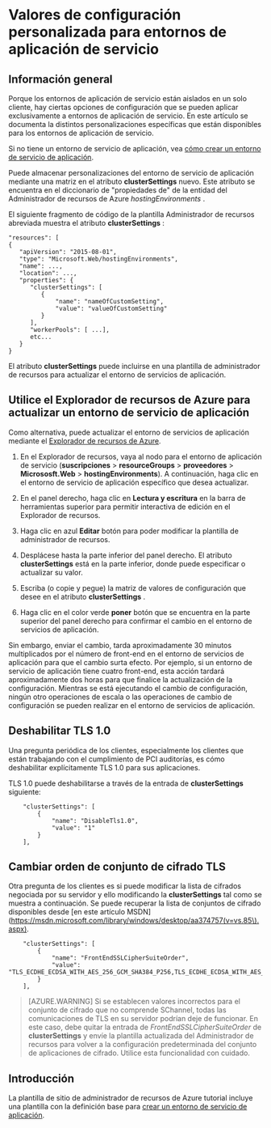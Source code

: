 <properties
    pageTitle="Configuración personalizada para entornos de aplicación de servicio"
    description="Valores de configuración personalizada para entornos de aplicación de servicio"
    services="app-service"
    documentationCenter=""
    authors="stefsch"
    manager="nirma"
    editor=""/>

<tags
    ms.service="app-service"
    ms.workload="na"
    ms.tgt_pltfrm="na"
    ms.devlang="na"
    ms.topic="article"
    ms.date="08/22/2016"
    ms.author="stefsch"/>

# <a name="custom-configuration-settings-for-app-service-environments"></a>Valores de configuración personalizada para entornos de aplicación de servicio

## <a name="overview"></a>Información general ##
Porque los entornos de aplicación de servicio están aislados en un solo cliente, hay ciertas opciones de configuración que se pueden aplicar exclusivamente a entornos de aplicación de servicio. En este artículo se documenta la distintos personalizaciones específicas que están disponibles para los entornos de aplicación de servicio.

Si no tiene un entorno de servicio de aplicación, vea [cómo crear un entorno de servicio de aplicación](app-service-web-how-to-create-an-app-service-environment.md).

Puede almacenar personalizaciones del entorno de servicio de aplicación mediante una matriz en el atributo **clusterSettings** nuevo. Este atributo se encuentra en el diccionario de "propiedades de" de la entidad del Administrador de recursos de Azure *hostingEnvironments* .

El siguiente fragmento de código de la plantilla Administrador de recursos abreviada muestra el atributo **clusterSettings** :


    "resources": [
    {
       "apiVersion": "2015-08-01",
       "type": "Microsoft.Web/hostingEnvironments",
       "name": ...,
       "location": ...,
       "properties": {
          "clusterSettings": [
             {
                 "name": "nameOfCustomSetting",
                 "value": "valueOfCustomSetting"
             }
          ],
          "workerPools": [ ...],
          etc...
       }
    }

El atributo **clusterSettings** puede incluirse en una plantilla de administrador de recursos para actualizar el entorno de servicios de aplicación.

## <a name="use-azure-resource-explorer-to-update-an-app-service-environment"></a>Utilice el Explorador de recursos de Azure para actualizar un entorno de servicio de aplicación
Como alternativa, puede actualizar el entorno de servicios de aplicación mediante el [Explorador de recursos de Azure](https://resources.azure.com).  

1. En el Explorador de recursos, vaya al nodo para el entorno de aplicación de servicio (**suscripciones** > **resourceGroups** > **proveedores** > **Micrososft.Web** > **hostingEnvironments**). A continuación, haga clic en el entorno de servicio de aplicación específico que desea actualizar.

2. En el panel derecho, haga clic en **Lectura y escritura** en la barra de herramientas superior para permitir interactiva de edición en el Explorador de recursos.  

3. Haga clic en azul **Editar** botón para poder modificar la plantilla de administrador de recursos.

4. Desplácese hasta la parte inferior del panel derecho. El atributo **clusterSettings** está en la parte inferior, donde puede especificar o actualizar su valor.

5. Escriba (o copie y pegue) la matriz de valores de configuración que desee en el atributo **clusterSettings** .  

6. Haga clic en el color verde **poner** botón que se encuentra en la parte superior del panel derecho para confirmar el cambio en el entorno de servicios de aplicación.

Sin embargo, enviar el cambio, tarda aproximadamente 30 minutos multiplicados por el número de front-end en el entorno de servicios de aplicación para que el cambio surta efecto.
Por ejemplo, si un entorno de servicio de aplicación tiene cuatro front-end, esta acción tardará aproximadamente dos horas para que finalice la actualización de la configuración. Mientras se está ejecutando el cambio de configuración, ningún otro operaciones de escala o las operaciones de cambio de configuración se pueden realizar en el entorno de servicios de aplicación.

## <a name="disable-tls-10"></a>Deshabilitar TLS 1.0 ##
Una pregunta periódica de los clientes, especialmente los clientes que están trabajando con el cumplimiento de PCI auditorías, es cómo deshabilitar explícitamente TLS 1.0 para sus aplicaciones.

TLS 1.0 puede deshabilitarse a través de la entrada de **clusterSettings** siguiente:

        "clusterSettings": [
            {
                "name": "DisableTls1.0",
                "value": "1"
            }
        ],

## <a name="change-tls-cipher-suite-order"></a>Cambiar orden de conjunto de cifrado TLS ##
Otra pregunta de los clientes es si puede modificar la lista de cifrados negociada por su servidor y ello modificando la **clusterSettings** tal como se muestra a continuación. Se puede recuperar la lista de conjuntos de cifrado disponibles desde [en este artículo MSDN] (https://msdn.microsoft.com/library/windows/desktop/aa374757(v=vs.85\).aspx).

        "clusterSettings": [
            {
                "name": "FrontEndSSLCipherSuiteOrder",
                "value": "TLS_ECDHE_ECDSA_WITH_AES_256_GCM_SHA384_P256,TLS_ECDHE_ECDSA_WITH_AES_128_GCM_SHA256_P256,TLS_ECDHE_RSA_WITH_AES_256_CBC_SHA384_P256,TLS_ECDHE_RSA_WITH_AES_128_CBC_SHA256_P256,TLS_ECDHE_RSA_WITH_AES_256_CBC_SHA_P256,TLS_ECDHE_RSA_WITH_AES_128_CBC_SHA_P256"
            }
        ],

> [AZURE.WARNING]  Si se establecen valores incorrectos para el conjunto de cifrado que no comprende SChannel, todas las comunicaciones de TLS en su servidor podrían deje de funcionar. En este caso, debe quitar la entrada de *FrontEndSSLCipherSuiteOrder* de **clusterSettings** y envíe la plantilla actualizada del Administrador de recursos para volver a la configuración predeterminada del conjunto de aplicaciones de cifrado.  Utilice esta funcionalidad con cuidado.

## <a name="get-started"></a>Introducción
La plantilla de sitio de administrador de recursos de Azure tutorial incluye una plantilla con la definición base para [crear un entorno de servicio de aplicación](https://azure.microsoft.com/documentation/templates/201-web-app-ase-create/).


<!-- LINKS -->

<!-- IMAGES -->
